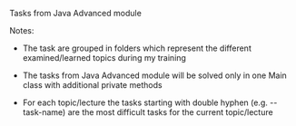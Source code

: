 Tasks from Java Advanced module

Notes:

- The task are grouped in folders which represent the different examined/learned topics during my training

- The tasks from Java Advanced module will be solved only in one Main class with additional private methods

- For each topic/lecture the tasks starting with double hyphen (e.g. --task-name) are the most difficult tasks for the current topic/lecture